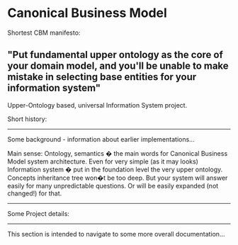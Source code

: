 Canonical Business Model
===
Shortest CBM manifesto: 

"Put fundamental upper ontology as the core of your domain model, and you'll be unable to make mistake in selecting base entities for your information system"
---
Upper-Ontology based, universal Information System project.

Short history:
* * *
Some background - information about earlier implementations...

Main sense:
Ontology, semantics � the main words for Canonical Business Model system architecture. Even for very simple (as it may looks) Information system � put in the foundation level the very upper ontology. Concepts inheritance tree won�t be too deep. But your system will answer easily for many unpredictable questions. Or will be easily expanded (not changed!) for that.
* * *

Some Project details:
* * *
This section is intended to navigate to some more overall documentation...
